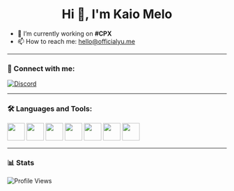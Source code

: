 <h1 align="center">Hi 👋, I'm Kaio Melo</h1>

- 🔭 I’m currently working on **#CPX**
- 📫 How to reach me: [hello@officialyu.me](mailto:hello@officialyu.me)

---

### 🧩 Connect with me:
[![Discord](https://img.shields.io/badge/Discord-7289DA?style=flat-square&logo=discord&logoColor=white)](https://discord.com)

---

### 🛠️ Languages and Tools:

<p>
  <img src="https://cdn.jsdelivr.net/gh/devicons/devicon/icons/javascript/javascript-original.svg" width="40" />
  <img src="https://cdn.jsdelivr.net/gh/devicons/devicon/icons/nodejs/nodejs-original.svg" width="40" />
  <img src="https://cdn.jsdelivr.net/gh/devicons/devicon/icons/react/react-original.svg" width="40" />
  <img src="https://cdn.jsdelivr.net/gh/devicons/devicon/icons/python/python-original.svg" width="40" />
  <img src="https://cdn.jsdelivr.net/gh/devicons/devicon/icons/docker/docker-original.svg" width="40" />
  <img src="https://cdn.jsdelivr.net/gh/devicons/devicon/icons/linux/linux-original.svg" width="40" />
  <img src="https://cdn.jsdelivr.net/gh/devicons/devicon/icons/postgresql/postgresql-original.svg" width="40" />
  <!-- Adicione mais ícones aqui -->
</p>

---

### 📊 Stats
![Profile Views](https://komarev.com/ghpvc/?username=Yum1x&color=blue)
